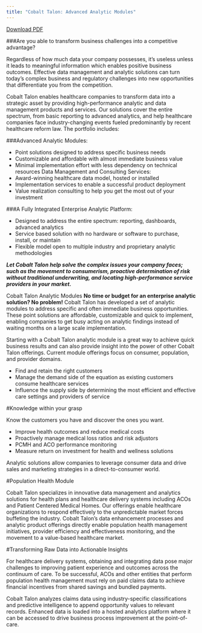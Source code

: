```yaml
---
title: "Cobalt Talon: Advanced Analytic Modules"
---
```

[Download PDF]

[Download PDF]: /contact_overview.html

###Are you able to transform business challenges into a competitive advantage?

Regardless of how much data your company possesses, it’s useless unless it leads to meaningful information which enables positive business outcomes. Effective data management and analytic solutions can turn today’s complex business and regulatory challenges into new opportunities that differentiate you from the competition.

Cobalt Talon enables healthcare companies to transform data into a strategic asset by providing high-performance analytic and data management products and services. Our solutions cover the entire spectrum, from basic reporting to advanced analytics, and help healthcare companies face industry-changing events fueled predominantly by recent healthcare reform law. The portfolio includes:

###Advanced Analytic Modules:

* Point solutions designed to address specific business needs
* Customizable and affordable with almost immediate business value
* Minimal implementation effort with less dependency on technical resources Data Management and Consulting Services:
* Award-winning healthcare data model, hosted or installed
* Implementation services to enable a successful product deployment
* Value realization consulting to help you get the most out of your investment

###A Fully Integrated Enterprise Analytic Platform:

* Designed to address the entire spectrum: reporting, dashboards, advanced analytics
* Service based solution with no hardware or software to purchase, install, or maintain
* Flexible model open to multiple industry and proprietary analytic methodologies


___Let Cobalt Talon help solve the complex issues your company faces; such as the movement to consumerism, proactive determination of risk without traditional underwriting, and locating high-performance service providers in your market.___

Cobalt Talon Analytic Modules
__No time or budget for an enterprise analytic solution? No problem!__ Cobalt Talon has developed a set of analytic modules to address specific and often immediate business opportunities. These point solutions are affordable, customizable and quick to implement, enabling companies to get busy acting on analytic findings instead of waiting months on a large scale implementation.

Starting with a Cobalt Talon analytic module is a great way to achieve quick business results and can also provide insight into the power of other Cobalt Talon offerings. Current module offerings focus on consumer, population, and provider domains.

* Find and retain the right customers
* Manage the demand side of the equation as existing customers consume healthcare services
* Influence the supply side by determining the most efficient and effective care settings and providers of service

#Knowledge within your grasp

Know the customers you have and discover the ones you want.
* Improve health outcomes and reduce medical costs
* Proactively manage medical loss ratios and risk adjustors
* PCMH and ACO performance monitoring
* Measure return on investment for health and wellness solutions

Analytic solutions allow companies to leverage consumer data and drive sales and marketing strategies in a direct-to-consumer world.

#Population Health Module

Cobalt Talon specializes in innovative data management and analytics solutions for health plans and healthcare delivery systems including ACOs and Patient Centered Medical Homes. Our offerings enable healthcare organizations to respond effectively to the unpredictable market forces buffeting the industry.
Cobalt Talon’s data enhancement processes and analytic product offerings directly enable population health management initiatives, provider efficiency and effectiveness monitoring, and the movement to a value-based healthcare market.

#Transforming Raw Data into Actionable Insights

For healthcare delivery systems, obtaining and integrating data pose major challenges to improving patient experience and outcomes across the continuum of care. To be successful, ACOs and other entities that perform population health management must rely on paid claims data to achieve financial incentives from shared savings and bundled payments.

Cobalt Talon analyzes claims data using industry-specific classifications and predictive intelligence to append opportunity values to relevant records. Enhanced data is loaded into a hosted analytics platform where it can be accessed to drive business process improvement at the point-of-care.